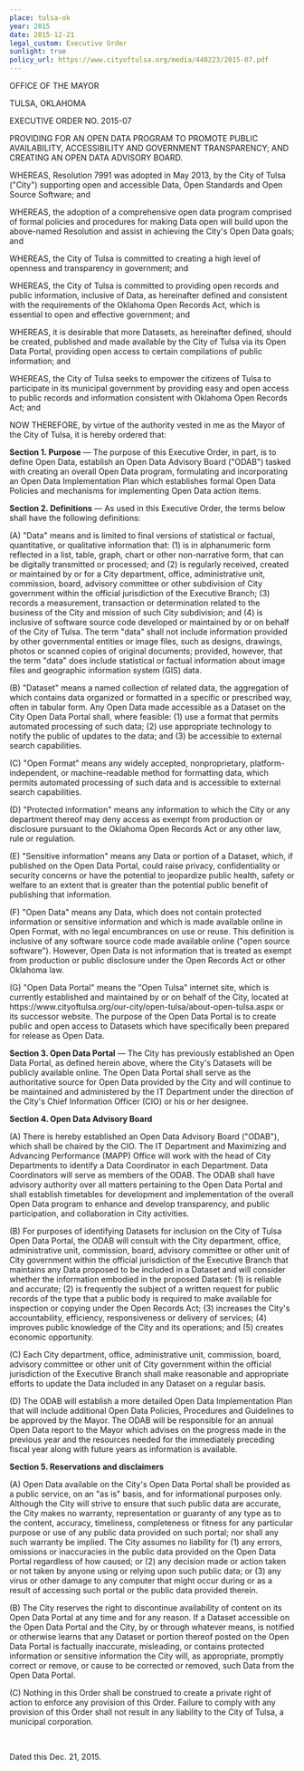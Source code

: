 ```yaml
---
place: tulsa-ok
year: 2015
date: 2015-12-21
legal_custom: Executive Order
sunlight: true
policy_url: https://www.cityoftulsa.org/media/448223/2015-07.pdf
---
```


<p>OFFICE OF THE MAYOR</p>
<p>TULSA, OKLAHOMA</p>
<p>EXECUTIVE ORDER NO. 2015-07</p>
<p>PROVIDING FOR AN OPEN DATA PROGRAM TO PROMOTE PUBLIC AVAILABILITY, ACCESSIBILITY AND GOVERNMENT TRANSPARENCY; AND CREATING AN OPEN DATA ADVISORY BOARD.</p>
<p>WHEREAS, Resolution 7991 was adopted in May 2013, by the City of Tulsa ("City") supporting open and accessible Data, Open Standards and Open Source Software; and</p>
<p>WHEREAS, the adoption of a comprehensive open data program comprised of formal policies and procedures for making Data open will build upon the above-named Resolution and assist in achieving the City's Open Data goals; and</p>
<p>WHEREAS, the City of Tulsa is committed to creating a high level of openness and transparency in government; and</p>
<p>WHEREAS, the City of Tulsa is committed to providing open records and public information, inclusive of Data, as hereinafter defined and consistent with the requirements of the Oklahoma Open Records Act, which is essential to open and effective government; and</p>
<p>WHEREAS, it is desirable that more Datasets, as hereinafter defined, should be created, published and made available by the City of Tulsa via its Open Data Portal, providing open access to certain compilations of public information; and</p>
<p>WHEREAS, the City of Tulsa seeks to empower the citizens of Tulsa to participate in its municipal government by providing easy and open access to public records and information consistent with Oklahoma Open Records Act; and</p>
<p>NOW THEREFORE, by virtue of the authority vested in me as the Mayor of the City of Tulsa, it is hereby ordered that:</p>
<p><strong>Section 1. Purpose</strong> — The purpose of this Executive Order, in part, is to define Open Data, establish an Open Data Advisory Board ("ODAB") tasked with creating an overall Open Data program, formulating and incorporating an Open Data Implementation Plan which establishes formal Open Data Policies and mechanisms for implementing Open Data action items.</p>
<p><strong>Section 2. Definitions</strong> — As used in this Executive Order, the terms below shall have the following definitions:</p>
<p>(A) "Data" means and is limited to final versions of statistical or factual, quantitative, or qualitative information that: (1) is in alphanumeric form reflected in a list, table, graph, chart or other non-narrative form, that can be digitally transmitted or processed; and (2) is regularly received, created or maintained by or for a City department, office, administrative unit, commission, board, advisory committee or other subdivision of City government within the official jurisdiction of the Executive Branch; (3) records a measurement, transaction or determination related to the business of the City and mission of such City subdivision; and (4) is inclusive of software source code developed or maintained by or on behalf of the City of Tulsa. The term "data" shall not include information provided by other governmental entities or image files, such as designs, drawings, photos or scanned copies of original documents; provided, however, that the term "data" does include statistical or factual information about image files and geographic information system (GIS) data.</p>
<p>(B) "Dataset" means a named collection of related data, the aggregation of which contains data organized or formatted in a specific or prescribed way, often in tabular form. Any Open Data made accessible as a Dataset on the City Open Data Portal shall, where feasible: (1) use a format that permits automated processing of such data; (2) use appropriate technology to notify the public of updates to the data; and (3) be accessible to external search capabilities.</p>
<p>(C) "Open Format" means any widely accepted, nonproprietary, platform-independent, or machine-readable method for formatting data, which permits automated processing of such data and is accessible to external search capabilities.</p>
<p>(D) "Protected information" means any information to which the City or any department thereof may deny access as exempt from production or disclosure pursuant to the Oklahoma Open Records Act or any other law, rule or regulation.</p>
<p>(E) "Sensitive information" means any Data or portion of a Dataset, which, if published on the Open Data Portal, could raise privacy, confidentiality or security concerns or have the potential to jeopardize public health, safety or welfare to an extent that is greater than the potential public benefit of publishing that information.</p>
<p>(F) "Open Data" means any Data, which does not contain protected information or sensitive information and which is made available online in Open Format, with no legal encumbrances on use or reuse. This definition is inclusive of any software source code made available online ("open source software"). However, Open Data is not information that is treated as exempt from production or public disclosure under the Open Records Act or other Oklahoma law.</p>
<p>(G) "Open Data Portal" means the "Open Tulsa" internet site, which is currently established and maintained by or on behalf of the City, located at https://www.cityoftulsa.org/our-city/open-tulsa/about-open-tulsa.aspx or its successor website. The purpose of the Open Data Portal is to create public and open access to Datasets which have specifically been prepared for release as Open Data.</p>
<p><strong>Section 3. Open Data Portal</strong> — The City has previously established an Open Data Portal, as defined herein above, where the City's Datasets will be publicly available online. The Open Data Portal shall serve as the authoritative source for Open Data provided by the City and will continue to be maintained and administered by the IT Department under the direction of the City's Chief Information Officer (CIO) or his or her designee.</p>
<p><strong>Section 4. Open Data Advisory Board</strong></p>
<p>(A) There is hereby established an Open Data Advisory Board ("ODAB"), which shall be chaired by the CIO. The IT Department and Maximizing and Advancing Performance (MAPP) Office will work with the head of City Departments to identify a Data Coordinator in each Department. Data Coordinators will serve as members of the ODAB. The ODAB shall have advisory authority over all matters pertaining to the Open Data Portal and shall establish timetables for development and implementation of the overall Open Data program to enhance and develop transparency, and public participation, and collaboration in City activities.</p>
<p>(B) For purposes of identifying Datasets for inclusion on the City of Tulsa Open Data Portal, the ODAB will consult with the City department, office, administrative unit, commission, board, advisory committee or other unit of City government within the official jurisdiction of the Executive Branch that maintains any Data proposed to be included in a Dataset and will consider whether the information embodied in the proposed Dataset: (1) is reliable and accurate; (2) is frequently the subject of a written request for public records of the type that a public body is required to make available for inspection or copying under the Open Records Act; (3) increases the City's accountability, efficiency, responsiveness or delivery of services; (4) improves public knowledge of the City and its operations; and (5) creates economic opportunity.</p>
<p>(C) Each City department, office, administrative unit, commission, board, advisory committee or other unit of City government within the official jurisdiction of the Executive Branch shall make reasonable and appropriate efforts to update the Data included in any Dataset on a regular basis.</p>
<p>(D) The ODAB will establish a more detailed Open Data Implementation Plan that will include additional Open Data Policies, Procedures and Guidelines to be approved by the Mayor. The ODAB will be responsible for an annual Open Data report to the Mayor which advises on the progress made in the previous year and the resources needed for the immediately preceding fiscal year along with future years as information is available.</p>
<p><strong>Section 5. Reservations and disclaimers</strong></p>
<p>(A) Open Data available on the City's Open Data Portal shall be provided as a public service, on an "as is" basis, and for informational purposes only. Although the City will strive to ensure that such public data are accurate, the City makes no warranty, representation or guaranty of any type as to the content, accuracy, timeliness, completeness or fitness for any particular purpose or use of any public data provided on such portal; nor shall any such warranty be implied. The City assumes no liability for (1) any errors, omissions or inaccuracies in the public data provided on the Open Data Portal regardless of how caused; or (2) any decision made or action taken or not taken by anyone using or relying upon such public data; or (3) any virus or other damage to any computer that might occur during or as a result of accessing such portal or the public data provided therein.</p>
<p>(B) The City reserves the right to discontinue availability of content on its Open Data Portal at any time and for any reason. If a Dataset accessible on the Open Data Portal and the City, by or through whatever means, is notified or otherwise learns that any Dataset or portion thereof posted on the Open Data Portal is factually inaccurate, misleading, or contains protected information or sensitive information the City will, as appropriate, promptly correct or remove, or cause to be corrected or removed, such Data from the Open Data Portal.</p>
<p>(C) Nothing in this Order shall be construed to create a private right of action to enforce any provision of this Order. Failure to comply with any provision of this Order shall not result in any liability to the City of Tulsa, a municipal corporation.</p>
<br>
<p>Dated this Dec. 21, 2015.</p>
